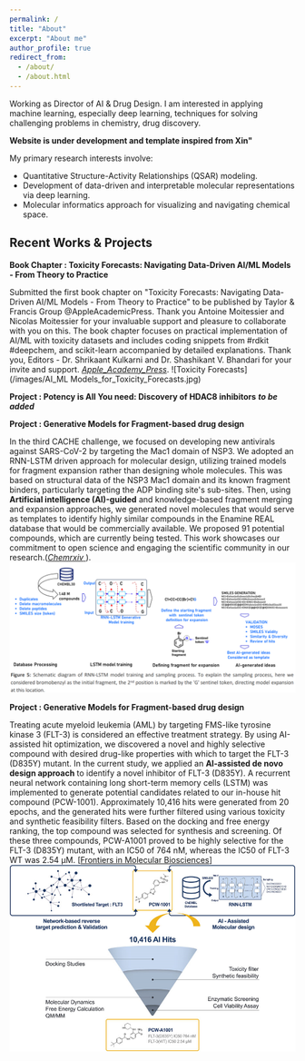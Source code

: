 ```yaml
---
permalink: /
title: "About"
excerpt: "About me"
author_profile: true
redirect_from: 
  - /about/
  - /about.html
---
```


Working as Director of AI & Drug Design. I am interested in applying machine learning, especially deep learning, techniques for solving challenging problems in chemistry, drug discovery. 

**Website is under development and template inspired from Xin"**

My primary research interests involve:  
- Quantitative Structure-Activity Relationships (QSAR) modeling.
- Development of data-driven and interpretable molecular representations via deep learning.
- Molecular informatics approach for visualizing and navigating chemical space.

## Recent Works & Projects
**Book Chapter : Toxicity Forecasts: Navigating Data-Driven AI/ML Models - From Theory to Practice**

Submitted the first book chapter on "Toxicity Forecasts: Navigating Data-Driven AI/ML Models - From Theory to Practice" to be published by Taylor & Francis Group @AppleAcademicPress. Thank you Antoine Moitessier and Nicolas Moitessier for your invaluable support and pleasure to collaborate with you on this. The book chapter focuses on practical implementation of AI/ML with toxicity datasets and includes coding snippets from #rdkit #deepchem, and scikit-learn accompanied by detailed explanations. Thank you, Editors - Dr. Shrikaant Kulkarni and Dr. Shashikant V. Bhandari for your invite and support. [_Apple_Academy_Press_]([https://pubs.acs.org/doi/10.1021/acs.chemrestox.9b00259](https://www.appleacademicpress.com/artificial-intelligence-for-chemical-sciences-concepts-models-and-applications-/9781774918326)).
![Toxicity Forecasts](/images/AI_ML Models_for_Toxicity_Forecasts.jpg)

**Project : Potency is All You need: Discovery of HDAC8 inhibitors**
**_to be added_**

**Project : Generative Models for Fragment-based drug design**

In the third CACHE challenge, we focused on developing new antivirals against SARS-CoV-2 by targeting the Mac1 domain of NSP3. We adopted an RNN-LSTM driven approach for molecular design, utilizing trained models for fragment expansion rather than designing whole molecules. This was based on structural data of the NSP3 Mac1 domain and its known fragment binders, particularly targeting the ADP binding site's sub-sites. Then, using **Artificial intelligence (AI)-guided** and knowledge-based fragment merging and expansion approaches, we generated novel molecules that would serve as templates to identify highly similar compounds in the Enamine REAL database that would be commercially available. We proposed 91 potential compounds, which are currently being tested. This work showcases our commitment to open science and engaging the scientific community in our research.([_Chemrxiv_ ]([https://jcheminf.biomedcentral.com/articles/10.1186/s13321-020-00430-x](https://chemrxiv.org/engage/chemrxiv/article-details/65c6e60b66c1381729521e8f))). 
![Overview to AI-driven molecular_design](/images/LSTM_Fragment_based_drug_design.png)

**Project : Generative Models for Fragment-based drug design**

Treating acute myeloid leukemia (AML) by targeting FMS-like tyrosine kinase 3 (FLT-3) is considered an effective treatment strategy. By using AI-assisted hit optimization, we discovered a novel and highly selective compound with desired drug-like properties with which to target the FLT-3 (D835Y) mutant. In the current study, we applied an **AI-assisted de novo design approach** to identify a novel inhibitor of FLT-3 (D835Y). A recurrent neural network containing long short-term memory cells (LSTM) was implemented to generate potential candidates related to our in-house hit compound (PCW-1001). Approximately 10,416 hits were generated from 20 epochs, and the generated hits were further filtered using various toxicity and synthetic feasibility filters. Based on the docking and free energy ranking, the top compound was selected for synthesis and screening. Of these three compounds, PCW-A1001 proved to be highly selective for the FLT-3 (D835Y) mutant, with an IC50 of 764 nM, whereas the IC50 of FLT-3 WT was 2.54 μM. [[Frontiers in Molecular Biosciences]([https://doi.org/10.26434/chemrxiv.12339368.v1](https://www.frontiersin.org/articles/10.3389/fmolb.2022.1072028/full))] 
![PCW001](/images/AI_Driven_Molecular_Design_Workflow.png)

